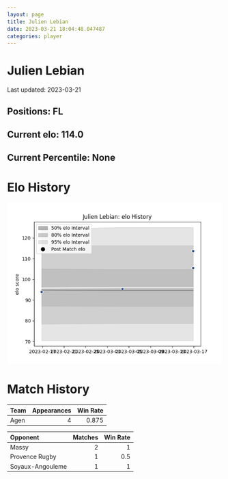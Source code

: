 ```yaml
---  
layout: page  
title: Julien Lebian  
date: 2023-03-21 18:04:48.047487  
categories: player  
---
```

# Julien Lebian


Last updated: 2023-03-21
## Positions: FL

## Current elo: 114.0

## Current Percentile: None

# Elo History


![elo history](history_JulienLebian.png)
# Match History


| Team   |   Appearances |   Win Rate |
|:-------|--------------:|-----------:|
| Agen   |             4 |      0.875 |

| Opponent         |   Matches |   Win Rate |
|:-----------------|----------:|-----------:|
| Massy            |         2 |        1   |
| Provence Rugby   |         1 |        0.5 |
| Soyaux-Angouleme |         1 |        1   |